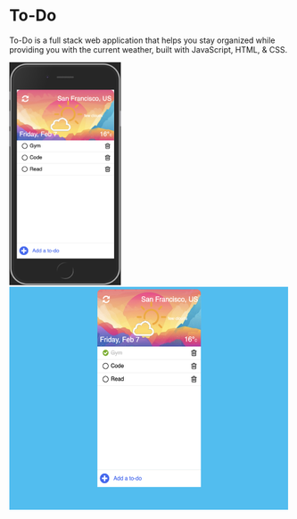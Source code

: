 # To-Do

To-Do is a full stack web application that helps you stay organized while providing you with the current weather, built with JavaScript, HTML, & CSS.

<span>

<img src='Mobile_view.png' width='200' height='400' >

<img src='Desktop_view.png' width='500' height='400' >

</span>